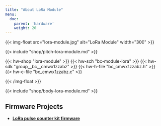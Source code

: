 ```yaml
---
title: "About LoRa Module"
menu:
  doc:
    parent: 'hardware'
    weight: 20
---
```


{{< img-float src="lora-module.jpg" alt="LoRa Module" width="300" >}}

{{< include "shop/pitch-lora-module.md" >}}

{{< hw-shop "lora-module" >}}
{{< hw-sch "bc-module-lora" >}}
{{< hw-sdk "group__bc__cmwx1zzabz" >}}
{{< hw-h-file "bc_cmwx1zzabz.h" >}}
{{< hw-c-file "bc_cmwx1zzabz.c" >}}

{{< /img-float >}}

{{< include "shop/body-lora-module.md" >}}

## Firmware Projects

* [**LoRa pulse counter kit firmware**](https://github.com/bigclownlabs/bcf-kit-lora-pulse-counter/releases)
